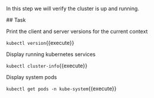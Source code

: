 In this step we will verify the cluster is up and running.

## Task

Print the client and server versions for the current context

`kubectl version`{{execute}}

Display running kubernetes services

`kubectl cluster-info`{{execute}}

Display system pods

`kubectl get pods -n kube-system`{{execute}}
